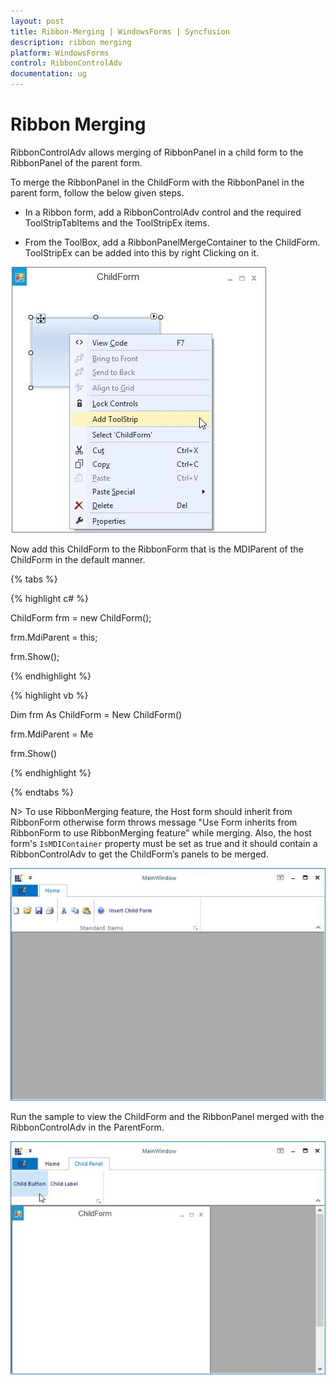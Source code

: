 ```yaml
---
layout: post
title: Ribbon-Merging | WindowsForms | Syncfusion
description: ribbon merging
platform: WindowsForms
control: RibbonControlAdv 
documentation: ug
---
```


# Ribbon Merging

RibbonControlAdv allows merging of RibbonPanel in a child form to the RibbonPanel of the parent form. 

To merge the RibbonPanel in the ChildForm with the RibbonPanel in the parent form, follow the below given steps.

* In a Ribbon form, add a RibbonControlAdv control and the required ToolStripTabItems and the ToolStripEx items.

* From the ToolBox, add a RibbonPanelMergeContainer to the ChildForm. ToolStripEx can be added into this by right Clicking on it. 

![](Ribbon-Merging_images/Ribbon-Merging_img1.jpeg)


Now add this ChildForm to the RibbonForm that is the MDIParent of the ChildForm in the default manner.

{% tabs %}

{% highlight c# %}

ChildForm frm = new ChildForm(); 

frm.MdiParent = this; 

frm.Show();            

{% endhighlight %}

{% highlight vb %} 

Dim frm As ChildForm = New ChildForm()

frm.MdiParent = Me

frm.Show()

{% endhighlight %}

{% endtabs %}

N> To use RibbonMerging feature, the Host form should inherit from RibbonForm otherwise form throws message "Use Form inherits from RibbonForm to use RibbonMerging feature" while merging. Also, the host form's `IsMDIContainer` property must be set as true and it should contain a RibbonControlAdv to get the ChildForm’s panels to be merged.

![](Ribbon-Merging_images/Ribbon-Merging_img2.jpeg)


Run the sample to view the ChildForm and the RibbonPanel merged with the RibbonControlAdv in the ParentForm.

![](Ribbon-Merging_images/Ribbon-Merging_img3.jpeg)
